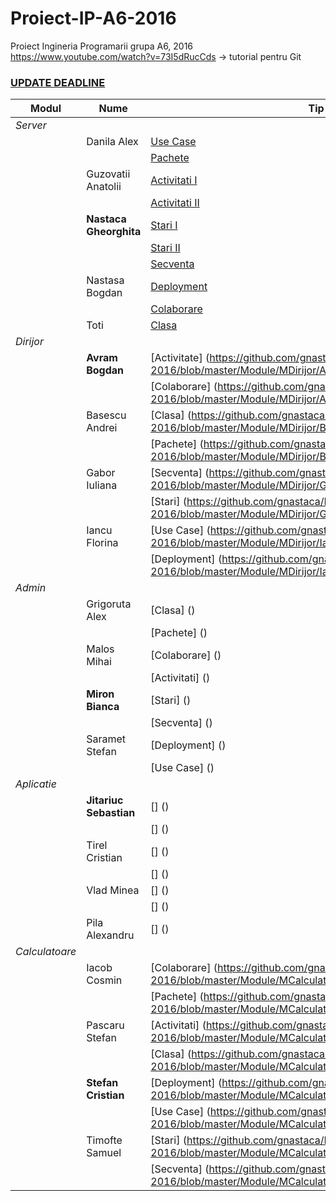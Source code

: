 # Proiect-IP-A6-2016
Proiect Ingineria Programarii grupa A6,  2016
https://www.youtube.com/watch?v=73I5dRucCds -> tutorial pentru Git
[<h3>UPDATE DEADLINE</h3>](https://github.com/gnastaca/Proiect-IP-A6-2016/blob/master/TERMENE_LIMITA.md)

 
 Modul|                    Nume                | Tip Diagrama 
------| ---------------------------------------| ------------  
*Server*|                    |
      | Danila Alex          | [Use Case](https://github.com/gnastaca/Proiect-IP-A6-2016/blob/master/Module/MServer/P_Danila_Alexandru/Diagrame/UseCaseDiagram.png)
      |                      | [Pachete](https://github.com/gnastaca/Proiect-IP-A6-2016/blob/master/Module/MServer/P_Danila_Alexandru/Diagrame/PackageDiagram.png)
      | Guzovatii Anatolii   | [Activitati I](https://github.com/gnastaca/Proiect-IP-A6-2016/blob/master/Module/MServer/P_Guzovatii_Anatolii/Diagrame/Diagrama_Activitati.png)
      |                      | [Activitati II](https://github.com/gnastaca/Proiect-IP-A6-2016/blob/master/Module/MServer/P_Guzovatii_Anatolii/Diagrame/Diagrama_Activitati2.png)
      |**Nastaca Gheorghita**| [Stari I](https://github.com/gnastaca/Proiect-IP-A6-2016/blob/master/Module/MServer/P_Nastaca_Gheorghita/Diagrame/Stari1.png)
      |                      | [Stari II](https://github.com/gnastaca/Proiect-IP-A6-2016/blob/master/Module/MServer/P_Nastaca_Gheorghita/Diagrame/Stari2.png)
      |                      | [Secventa](https://github.com/gnastaca/Proiect-IP-A6-2016/blob/master/Module/MServer/P_Nastaca_Gheorghita/Diagrame/Secventa.png)
      | Nastasa Bogdan       | [Deployment](https://github.com/gnastaca/Proiect-IP-A6-2016/blob/master/Module/MServer/P_Nastasa_Bogdan/Diagrame/Diagrama_Deployment.png)
      |                      | [Colaborare](https://github.com/gnastaca/Proiect-IP-A6-2016/blob/master/Module/MServer/P_Nastasa_Bogdan/Diagrame/Diagrama_Colaborare.png)
      | Toti                 | [Clasa](https://github.com/gnastaca/Proiect-IP-A6-2016/blob/master/Module/MServer/P_Nastaca_Gheorghita/Diagrame/Diagrama_Clasa.png)
*Dirijor*|                   | 
      | **Avram Bogdan**     | [Activitate] (https://github.com/gnastaca/Proiect-IP-A6-2016/blob/master/Module/MDirijor/Avram_Bogdan_Diagrama_Activitate.png)
      |                      | [Colaborare] (https://github.com/gnastaca/Proiect-IP-A6-2016/blob/master/Module/MDirijor/Avram_Bogdan_Diagrama_Colaborare.png)
      | Basescu Andrei       | [Clasa] (https://github.com/gnastaca/Proiect-IP-A6-2016/blob/master/Module/MDirijor/Basescu_Andrei_Diagrama_Clasa.png)
      |                      | [Pachete] (https://github.com/gnastaca/Proiect-IP-A6-2016/blob/master/Module/MDirijor/Basescu_Andrei_Diagrama_Pachete.png)
      | Gabor Iuliana        | [Secventa] (https://github.com/gnastaca/Proiect-IP-A6-2016/blob/master/Module/MDirijor/Gabor_Iuliana_Diagrama_Secventa.png)
      |                      | [Stari] (https://github.com/gnastaca/Proiect-IP-A6-2016/blob/master/Module/MDirijor/Gabor_Iuliana_Diagrama_Stare.png)
      | Iancu Florina        | [Use Case] (https://github.com/gnastaca/Proiect-IP-A6-2016/blob/master/Module/MDirijor/Iancu_Florina_Diagrama_UseCase.png)
      |                      | [Deployment] (https://github.com/gnastaca/Proiect-IP-A6-2016/blob/master/Module/MDirijor/Iancu_Florina_Diagrama_Deployment.png)
*Admin*|                     | 
      | Grigoruta Alex       | [Clasa] ()
      |                      | [Pachete] ()
      | Malos Mihai          | [Colaborare] ()
      |                      | [Activitati] ()
      | **Miron Bianca**    | [Stari] ()
      |                      | [Secventa] ()
      | Saramet Stefan       | [Deployment] ()
      |                      | [Use Case] ()
*Aplicatie*|                 | 
      |**Jitariuc Sebastian**| [] ()
      |                      | [] ()
      | Tirel Cristian       | [] ()
      |                      | [] ()
      | Vlad Minea           | [] ()
      |                      | [] ()
      | Pila Alexandru       | [] ()
*Calculatoare*|              | 
      | Iacob Cosmin         | [Colaborare] (https://github.com/gnastaca/Proiect-IP-A6-2016/blob/master/Module/MCalculatoare/diagrame/collaboration_diagram.PNG)
      |                      | [Pachete] (https://github.com/gnastaca/Proiect-IP-A6-2016/blob/master/Module/MCalculatoare/diagrame/package_diagram.PNG)
      | Pascaru Stefan       | [Activitati] (https://github.com/gnastaca/Proiect-IP-A6-2016/blob/master/Module/MCalculatoare/diagrame/activity_diagram.PNG)
      |                      | [Clasa] (https://github.com/gnastaca/Proiect-IP-A6-2016/blob/master/Module/MCalculatoare/diagrame/class_diagram.PNG)
      | **Stefan Cristian**  | [Deployment] (https://github.com/gnastaca/Proiect-IP-A6-2016/blob/master/Module/MCalculatoare/diagrame/deployment_diagram.PNG)
      |                      | [Use Case] (https://github.com/gnastaca/Proiect-IP-A6-2016/blob/master/Module/MCalculatoare/diagrame/useCase_diagram.PNG)
      | Timofte Samuel       | [Stari] (https://github.com/gnastaca/Proiect-IP-A6-2016/blob/master/Module/MCalculatoare/diagrame/state_diagram.PNG)
      |                      | [Secventa] (https://github.com/gnastaca/Proiect-IP-A6-2016/blob/master/Module/MCalculatoare/diagrame/sequence_diagram.PNG)






